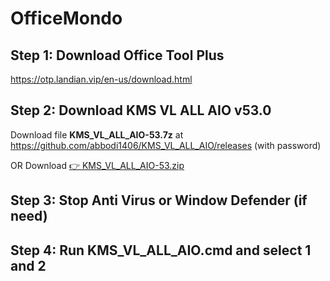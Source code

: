 # OfficeMondo
## Step 1: Download Office Tool Plus
https://otp.landian.vip/en-us/download.html

## Step 2: Download KMS VL ALL AIO v53.0
Download file **KMS_VL_ALL_AIO-53.7z** at https://github.com/abbodi1406/KMS_VL_ALL_AIO/releases (with password)

OR Download [👉 KMS_VL_ALL_AIO-53.zip](https://github.com/DuocNguyen/OfficeMondo/KMS_VL_ALL_AIO-53.zip)

## Step 3: Stop Anti Virus or Window Defender (if need)
## Step 4: Run KMS_VL_ALL_AIO.cmd and select 1 and 2
